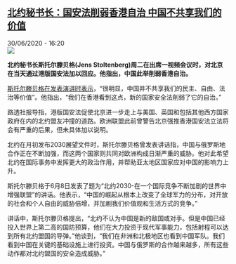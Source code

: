 <!--1593532504000-->
[北约秘书长：国安法削弱香港自治 中国不共享我们的价值](http://www.rfi.fr//cn/%E5%9B%BD%E9%99%85/20200630-%E5%8C%97%E7%BA%A6%E7%A7%98%E4%B9%A6%E9%95%BF-%E5%9B%BD%E5%AE%89%E6%B3%95%E5%89%8A%E5%BC%B1%E9%A6%99%E6%B8%AF%E8%87%AA%E6%B2%BB-%E4%B8%AD%E5%9B%BD%E4%B8%8D%E5%85%B1%E4%BA%AB%E6%88%91%E4%BB%AC%E7%9A%84%E4%BB%B7%E5%80%BC)
------

<div>30/06/2020 - 16:20</div><img src="https://s.rfi.fr/media/display/49705714-15e8-11ea-8808-005056a99247/w:310/p:16x9/2016-10-26t115106z_2_mtzgrqecaqnjrl0j_rtrfipp_0_nato-russia.jpg"><p><strong>北约秘书长斯托尔滕贝格(Jens Stoltenberg)周二在出席一视频会议时，对北京在当天通过港版国安法加以回应。他指出，中国此举削弱香港自治。</strong></p><div class="t-content__body u-clearfix"><div class="m-interstitial"></div><p><a target="_blank" href="http://www.youtube.com/watch?v=P4wM7cZLbR0">斯托尔滕贝格在发表演讲时表示</a>，“很明显，中国并不共享我们的民主、自由、法治等价值”。他指出，“我们在香港看到这点，新的国家安全法削弱了它的自治。”</p><p>路透社报导指，港版国安法促使北京进一步走上与美国、英国和包括其他西方国家政府在内的北约盟友冲撞的道路。欧洲联盟此前曾警告北京强推香港国安法立法将会有严重的后果，但未具体加以说明。</p><p>北约在月初发布2030展望文件时，斯托尔滕贝格曾发表讲话指，中国与俄罗斯地合作正在不断加强，而这两个国家则共同对欧洲构成日渐严重的威胁。他对此希望北约在国际事务中发挥更大的政治作用，并帮助亚太地区国家应对中国的影响力上升。</p><p>斯托尔滕贝格于6月8日发表了题为“北约2030-在一个国际竞争不断加剧的世界中增强联盟”的讲话。他表示，“中国的崛起从根本上改变了全球军力的分布，对开放的社会和个人自由的威胁倍增，并加剧我们价值观和生活方式的竞争。”</p><p>讲话中，斯托尔滕贝格提出，“北约不认为中国是新的敌国或对手。但是中国已经投入世界上第二高的国防预算，他们在大力投资于现代军事能力，包括射程可以达到所有北约盟国的导弹。”他谈到，“我们在非洲和北极地区也看到中国军队。我们看到中国在关键的基础设施上进行投资。中国与俄罗斯的合作越来越多，所有这些动作都对北约盟国的安全造成威胁。”</p><div class="o-self-promo o-self-promo--nl o-self-promo--hidden" data-selfpromo-newsletter></div><div class="o-self-promo o-self-promo--app o-self-promo--hidden" data-selfpromo-app></div></div>
